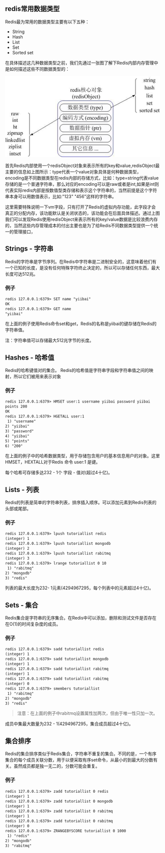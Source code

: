 ## redis常用数据类型

Redis最为常用的数据类型主要有以下五种：

- String
- Hash
- List
- Set
- Sorted set

在具体描述这几种数据类型之前，我们先通过一张图了解下Redis内部内存管理中是如何描述这些不同数据类型的：

![aa](../images/redisObject.jpg)



首先Redis内部使用一个redisObject对象来表示所有的key和value,redisObject最主要的信息如上图所示：type代表一个value对象具体是何种数据类型，encoding是不同数据类型在redis内部的存储方式，比如：type=string代表value存储的是一个普通字符串，那么对应的encoding可以是raw或者是int,如果是int则代表实际redis内部是按数值型类存储和表示这个字符串的，当然前提是这个字符串本身可以用数值表示，比如:"123" "456"这样的字符串。

这里需要特殊说明一下vm字段，只有打开了Redis的虚拟内存功能，此字段才会真正的分配内存，该功能默认是关闭状态的，该功能会在后面具体描述。通过上图我们可以发现Redis使用redisObject来表示所有的key/value数据是比较浪费内存的，当然这些内存管理成本的付出主要也是为了给Redis不同数据类型提供一个统一的管理接口，

## Strings - 字符串

Redis的字符串是字节序列。在Redis中字符串是二进制安全的，这意味着他们有一个已知的长度，是没有任何特殊字符终止决定的，所以可以存储任何东西，最大长度可达512兆。

### 例子

```
redis 127.0.0.1:6379> SET name "yiibai"
OK
redis 127.0.0.1:6379> GET name
"yiibai"
```

在上面的例子使用Redis命令set和get，Redis的名称是yiibai的键存储在Redis的字符串值。

注：字符串值可以存储最大512兆字节的长度。

## Hashes - 哈希值

Redis的哈希键值对的集合。 Redis的哈希值是字符串字段和字符串值之间的映射，所以它们被用来表示对象

### 例子

```
redis 127.0.0.1:6379> HMSET user:1 username yiibai password yiibai points 200
OK
redis 127.0.0.1:6379> HGETALL user:1
 1) "username"
2) "yiibai"
3) "password"
4) "yiibai"
5) "points"
6) "200" 
```

在上面的例子中的哈希数据类型，用于存储包含用户的基本信息用户的对象。这里HMSET，HEXTALL对于Redis 命令 user:1 是键。

每个哈希可存储多达232 - 1个 字段 - 值对(超过4十亿)。

## Lists - 列表

Redis的列表是简单的字符串列表，排序插入顺序。可以添加元素到Redis列表的头部或尾部。

### 例子

```
redis 127.0.0.1:6379> lpush tutoriallist redis
(integer) 1
redis 127.0.0.1:6379> lpush tutoriallist mongodb
(integer) 2
redis 127.0.0.1:6379> lpush tutoriallist rabitmq
(integer) 3
redis 127.0.0.1:6379> lrange tutoriallist 0 10
 1) "rabitmq"
2) "mongodb"
3) "redis" 
```

列表的最大长度为232- 1元素(4294967295，每个列表中的元素超过4十亿)。

## Sets - 集合

Redis集合是字符串的无序集合。在Redis中可以添加，删除和测试文件是否存在在O(1)的时间复杂度的成员。

### 例子

```
redis 127.0.0.1:6379> sadd tutoriallist redis
(integer) 1
redis 127.0.0.1:6379> sadd tutoriallist mongodb
(integer) 1
redis 127.0.0.1:6379> sadd tutoriallist rabitmq
(integer) 1
redis 127.0.0.1:6379> sadd tutoriallist rabitmq
(integer) 0
redis 127.0.0.1:6379> smembers tutoriallist
 1) "rabitmq"
2) "mongodb"
3) "redis" 
```

> 注意：在上面的例子中rabitmq设置属性加两次，但由于唯一性只加一次。

成员中集最大数量为232 - 1(4294967295，集合成员超过4十亿)。

## 集合排序

Redis的集合排序类似于Redis集合，字符串不重复的集合。不同的是，一个有序集合的每个成员关联分数，用于以便采取有序set命令，从最小的到最大的分数有关。虽然成员都是独一无二的，分数可能会重复。

### 例子

```shell
redis 127.0.0.1:6379> zadd tutoriallist 0 redis
(integer) 1
redis 127.0.0.1:6379> zadd tutoriallist 0 mongodb
(integer) 1
redis 127.0.0.1:6379> zadd tutoriallist 0 rabitmq
(integer) 1
redis 127.0.0.1:6379> zadd tutoriallist 0 rabitmq
(integer) 0
redis 127.0.0.1:6379> ZRANGEBYSCORE tutoriallist 0 1000
 1) "redis"
2) "mongodb"
3) "rabitmq"
```